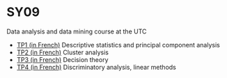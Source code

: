SY09
====

Data analysis and data mining course at the UTC

  * [TP1 (in French)](http://sy09.uv.utc.fr/lib/exe/fetch.php?media=fr:tp1.pdf) Descriptive statistics and principal component analysis
  * [TP2 (in French)](http://sy09.uv.utc.fr/lib/exe/fetch.php?media=fr:tp2.pdf) Cluster analysis
  * [TP3 (in French)](http://sy09.uv.utc.fr/lib/exe/fetch.php?media=fr:tp3.pdf) Decision theory
  * [TP4 (in French)](http://sy09.uv.utc.fr/lib/exe/fetch.php?media=fr:tp4.pdf) Discriminatory analysis, linear methods
